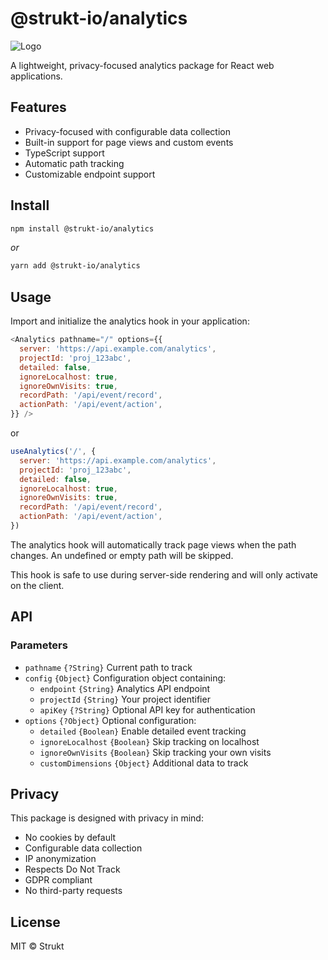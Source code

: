 # @strukt-io/analytics

![Logo](https://github.com/struktio/strukt/blob/main/public/strukt_logo.png?raw=true)

A lightweight, privacy-focused analytics package for React web applications.

## Features

- Privacy-focused with configurable data collection
- Built-in support for page views and custom events
- TypeScript support
- Automatic path tracking
- Customizable endpoint support

## Install

```bash
npm install @strukt-io/analytics
```

*or*

```bash
yarn add @strukt-io/analytics
```

## Usage

Import and initialize the analytics hook in your application:

```js
<Analytics pathname="/" options={{
  server: 'https://api.example.com/analytics',
  projectId: 'proj_123abc',
  detailed: false,
  ignoreLocalhost: true,
  ignoreOwnVisits: true,
  recordPath: '/api/event/record',
  actionPath: '/api/event/action',
}} />
```

or

```js
useAnalytics('/', {
  server: 'https://api.example.com/analytics',
  projectId: 'proj_123abc',
  detailed: false,
  ignoreLocalhost: true,
  ignoreOwnVisits: true,
  recordPath: '/api/event/record',
  actionPath: '/api/event/action',
})
```

The analytics hook will automatically track page views when the path changes. An undefined or empty path will be skipped.

This hook is safe to use during server-side rendering and will only activate on the client.

## API

### Parameters

- `pathname` `{?String}` Current path to track
- `config` `{Object}` Configuration object containing:
  - `endpoint` `{String}` Analytics API endpoint
  - `projectId` `{String}` Your project identifier
  - `apiKey` `{?String}` Optional API key for authentication
- `options` `{?Object}` Optional configuration:
  - `detailed` `{Boolean}` Enable detailed event tracking
  - `ignoreLocalhost` `{Boolean}` Skip tracking on localhost
  - `ignoreOwnVisits` `{Boolean}` Skip tracking your own visits
  - `customDimensions` `{Object}` Additional data to track


## Privacy

This package is designed with privacy in mind:

- No cookies by default
- Configurable data collection
- IP anonymization
- Respects Do Not Track
- GDPR compliant
- No third-party requests

## License

MIT © Strukt